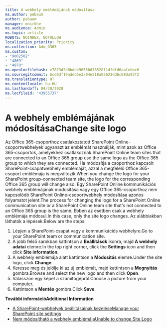 ```yaml
---
title: A webhely emblémájának módosítása
ms.author: pebaum
author: pebaum
manager: mnirkhe
ms.audience: Admin
ms.topic: article
ROBOTS: NOINDEX, NOFOLLOW
localization_priority: Priority
ms.collection: Adm_O365
ms.custom:
- "9002502"
- "4869"
- "4870"
ms.openlocfilehash: e7873d2d0bdde96556d7852811dfdfd6aafebbc6
ms.sourcegitcommit: bcd6df19adeb5e3a04e518a05621dd6c68da93f2
ms.translationtype: HT
ms.contentlocale: hu-HU
ms.lasthandoff: 04/30/2020
ms.locfileid: "43955737"
---
```

# <a name="change-site-logo"></a><span data-ttu-id="7f207-102">A webhely emblémájának módosítása</span><span class="sxs-lookup"><span data-stu-id="7f207-102">Change site logo</span></span>

<span data-ttu-id="7f207-103">Az Office 365-csoporthoz csatlakoztatott SharePoint Online-csoportwebhelyek ugyanazt az emblémát használják, mint azok az Office 365-csoportok, amelyekhez csatlakoznak.</span><span class="sxs-lookup"><span data-stu-id="7f207-103">SharePoint Online team sites that are connected to an Office 365 group use the same logo as the Office 365 group to which they are connected.</span></span> <span data-ttu-id="7f207-104">Ha módosítja a csoporthoz kapcsolt SharePoint-csapatwebhely emblémáját, azzal a megfelelő Office 365-csoport emblémája is megváltozik.</span><span class="sxs-lookup"><span data-stu-id="7f207-104">When you change the logo for your SharePoint group-connected team site, the logo for the corresponding Office 365 group will change also.</span></span> <span data-ttu-id="7f207-105">Egy SharePoint Online kommunikációs webhely emblémájának módosítása vagy egy Office 365-csoporthoz nem kapcsolódó SharePoint Online-csoportwebhely módosítása azonos folyamatot jelent.</span><span class="sxs-lookup"><span data-stu-id="7f207-105">The process for changing the logo for a SharePoint Online communication site or a SharePoint Online team site that's not connected to an Office 365 group is the same.</span></span> <span data-ttu-id="7f207-106">Ebben az esetben csak a webhely emblémája módosul.</span><span class="sxs-lookup"><span data-stu-id="7f207-106">In this case, only the site logo changes.</span></span> <span data-ttu-id="7f207-107">Az alábbiakban láthatók a lépések:</span><span class="sxs-lookup"><span data-stu-id="7f207-107">Below are the steps:</span></span>

1. <span data-ttu-id="7f207-108">Lépjen a SharePoint-csapat vagy a kommunikációs webhelyre.</span><span class="sxs-lookup"><span data-stu-id="7f207-108">Go to your SharePoint team or communication site.</span></span>
2. <span data-ttu-id="7f207-109">A jobb felső sarokban kattintson a **Beállítások** ikonra, majd **A webhely adatai** elemre.</span><span class="sxs-lookup"><span data-stu-id="7f207-109">In the top right corner, click the **Settings** icon and then click **Site information**.</span></span>
3. <span data-ttu-id="7f207-110">A webhely emblémája alatt kattintson a **Módosítás** elemre.</span><span class="sxs-lookup"><span data-stu-id="7f207-110">Under the site logo, click **Change**.</span></span>
4. <span data-ttu-id="7f207-111">Keresse meg és jelölje ki az új emblémát, majd kattintson a **Megnyitás** gombra.</span><span class="sxs-lookup"><span data-stu-id="7f207-111">Browse and select the new logo and then click **Open**.</span></span>
5. <span data-ttu-id="7f207-112">Válasszon egy képet a számítógépről.</span><span class="sxs-lookup"><span data-stu-id="7f207-112">Choose a picture from your computer.</span></span>
6. <span data-ttu-id="7f207-113">Kattintson a **Mentés** gombra.</span><span class="sxs-lookup"><span data-stu-id="7f207-113">Click **Save**.</span></span>

<span data-ttu-id="7f207-114">**További információ**</span><span class="sxs-lookup"><span data-stu-id="7f207-114">**Additional Information**</span></span>

- [<span data-ttu-id="7f207-115">A SharePoint-webhelyek beállításainak kezelése</span><span class="sxs-lookup"><span data-stu-id="7f207-115">Manage your SharePoint site settings</span></span>](https://support.office.com/article/manage-your-sharepoint-site-settings-8376034d-d0c7-446e-9178-6ab51c58df42)
- [<span data-ttu-id="7f207-116">Nem módosítható a webhely emblémája</span><span class="sxs-lookup"><span data-stu-id="7f207-116">Unable to change Site Logo</span></span>](https://docs.microsoft.com/sharepoint/troubleshoot/sites/error-when-changing-o365-site-logo)
